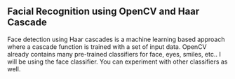 ## Facial Recognition using OpenCV and Haar Cascade

Face detection using Haar cascades is a machine learning based approach where a cascade function is trained with a set of input data. 
OpenCV already contains many pre-trained classifiers for face, eyes, smiles, etc.. 
I will be using the face classifier. You can experiment with other classifiers as well.
